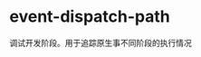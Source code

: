 # event-dispatch-path
调试开发阶段。用于追踪原生事不同阶段的执行情况



<!-- log 

# 7.24 初始化项目 支持原生事件派发流程拦截

# 7.25 调整 production 环境下加载的文件
       调整 导出方法
       调整目录结构




-->